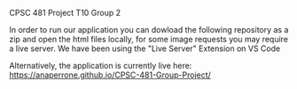 CPSC 481 Project
T10 Group 2 

In order to run our application you can dowload the following repository as a zip and open the html files locally, for some image requests you may require a live server. We have been using the "Live Server" Extension on VS Code

Alternatively, the application is currently live here: https://anaperrone.github.io/CPSC-481-Group-Project/

